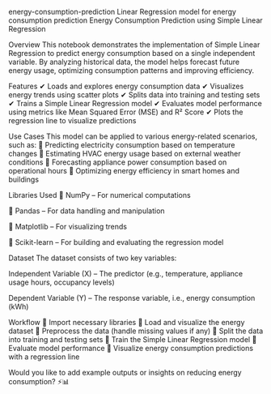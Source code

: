energy-consumption-prediction
Linear Regression model for energy consumption prediction Energy Consumption Prediction using Simple Linear Regression

Overview This notebook demonstrates the implementation of Simple Linear Regression to predict energy consumption based on a single independent variable. By analyzing historical data, the model helps forecast future energy usage, optimizing consumption patterns and improving efficiency.

Features ✔ Loads and explores energy consumption data ✔ Visualizes energy trends using scatter plots ✔ Splits data into training and testing sets ✔ Trains a Simple Linear Regression model ✔ Evaluates model performance using metrics like Mean Squared Error (MSE) and R² Score ✔ Plots the regression line to visualize predictions

Use Cases This model can be applied to various energy-related scenarios, such as: 📌 Predicting electricity consumption based on temperature changes 📌 Estimating HVAC energy usage based on external weather conditions 📌 Forecasting appliance power consumption based on operational hours 📌 Optimizing energy efficiency in smart homes and buildings

Libraries Used 📌 NumPy – For numerical computations

📌 Pandas – For data handling and manipulation

📌 Matplotlib – For visualizing trends

📌 Scikit-learn – For building and evaluating the regression model

Dataset The dataset consists of two key variables:

Independent Variable (X) – The predictor (e.g., temperature, appliance usage hours, occupancy levels)

Dependent Variable (Y) – The response variable, i.e., energy consumption (kWh)

Workflow ⿡ Import necessary libraries ⿢ Load and visualize the energy dataset ⿣ Preprocess the data (handle missing values if any) ⿤ Split the data into training and testing sets ⿥ Train the Simple Linear Regression model ⿦ Evaluate model performance ⿧ Visualize energy consumption predictions with a regression line

Would you like to add example outputs or insights on reducing energy consumption? ⚡📊
